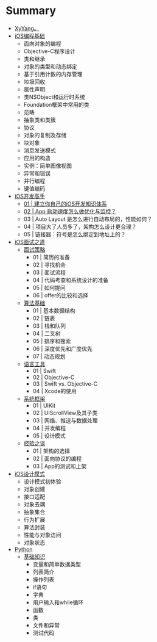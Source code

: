 # Summary

* [XyYang。](README.md)
* [iOS编程基础](iosbian-cheng-ji-chu.md)
  * 面向对象的编程
  * Objective-C程序设计
  * 类和继承
  * 对象的类型和动态绑定
  * 基于引用计数的内存管理
  * 垃圾回收
  * 属性声明
  * 类NSObject和运行时系统
  * Foundation框架中常用的类
  * 范畴
  * 抽象类和类簇
  * 协议
  * 对象的复制及存储
  * 块对象
  * 消息发送模式
  * 应用的构造
  * 实例：简单图像视图
  * 异常和错误
  * 并行编程
  * 键值编码
* [iOS开发高手](ioskai-fa-gao-shou.md)
  * [01 \| 建立你自己的iOS开发知识体系](ioskai-fa-gao-shou/01-jian-lini-zi-ji-de-ios-kai-fa-zhi-shi-ti-xi.md)
  * [02 \| App 启动速度怎么做优化与监控？](ioskai-fa-gao-shou/02-app-qi-dong-su-du-zen-yao-zuo-you-hua-yu-jian-kong-ff1f.md)
  * 03 \| Auto Layout 是怎么进行自动布局的，性能如何？
  * 04 \| 项目大了人员多了，架构怎么设计更合理？
  * 05 \| 链接器：符号是怎么绑定到地址上的？
* [iOS面试之道](iosmian-shi-zhi-dao.md)
  * [面试策略](iosmian-shi-zhi-dao/mian-shi-ce-lve.md)
    * 01 \| 简历的准备
    * 02 \| 寻找机会
    * 03 \| 面试流程
    * 04 \| 代码考查和系统设计的准备
    * 05 \| 如何提问
    * 06 \| offer的比较和选择
  * [算法基础](iosmian-shi-zhi-dao/suan-fa-ji-chu.md)
    * 01 \| 基本数据结构
    * 02 \| 链表
    * 03 \| 栈和队列
    * 04 \| 二叉树
    * 05 \| 排序和搜索
    * 06 \| 深度优先和广度优先
    * 07 \| 动态规划
  * [语言工具](iosmian-shi-zhi-dao/yu-yan-gong-ju.md)
    * 01 \| Swift
    * 02 \| Objective-C
    * 03 \| Swift vs. Objective-C
    * 04 \| Xcode的使用
  * [系统框架](iosmian-shi-zhi-dao/xi-tong-kuang-jia.md)
    * 01 \| UIKit
    * 02 \| UIScrollView及其子类
    * 03 \| 网络、推送与数据处理
    * 04 \| 并发编程
    * 05 \| 设计模式
  * [经验之谈](iosmian-shi-zhi-dao/jing-yan-zhi-tan.md)
    * 01 \| 架构的选择
    * 02 \| 面向协议的编程
    * 03 \| App的测试和上架
* [iOS设计模式](iosshe-ji-mo-shi.md)
  * 设计模式初体验
  * 对象创建
  * 接口适配
  * 对象去耦
  * 抽象集合
  * 行为扩展
  * 算法封装
  * 性能与对象访问
  * 对象状态
* [Python](python.md)
  * [基础知识](python/ji-chu-zhi-shi.md)
    * 变量和简单数据类型
    * 列表简介
    * 操作列表
    * if语句
    * 字典
    * 用户输入和while循环
    * 函数
    * 类
    * 文件和异常
    * 测试代码

